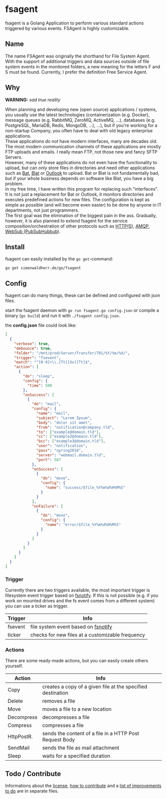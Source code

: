 # fsagent

fsagent is a Golang Application to perform various standard actions triggered by various events. FSAgent is highly customizable.

## Name

The name FSAgent was originally the shorthand for File System Agent.  
With the support of additional triggers and data sources outside of file system events in the monitored folders, a new meaning for the letters F and S must be found. 
Currently, I prefer the definition Free Service Agent. 

## Why

**WARNING:** *sad true reality*  

When planning and developing new (open source) applications / systems, you usually use the latest technologies (containerization (e.g. Docker), message queues (e.g. RabbitMQ, ZeroMQ, ActiveMQ, ...), databases (e.g. PostgreSQL, MariaDB, Redis, MongoDB, ...), ...), but if you're working for a non-startup Company, you often have to deal with old legacy enterprise applications.  
These applications do not have modern interfaces, many are decades old. The most modern communication channels of these applications are mostly FTP uploads and emails.
I really mean FTP, not those new and fancy SFTP Servers.  
However, many of these applications do not even have the functionality to upload, but can only store files in directories and need other applications such as [Bat](https://en.wikipedia.org/wiki/The_Bat!), [Blat](http://www.blat.net) or [Outlook](https://en.wikipedia.org/wiki/Microsoft_Outlook) to upload. 
Bat or Blat is not fundamentally bad, but if your whole business depends on software like Blat, you have a big problem.  
In my free time, I have written this program for replacing such "interfaces". It is not just a replacement for Bat or Outlook, it monitors directories and executes predefined actions for new files. 
The configuration is kept as simple as possible (and will become even easier) to be done by anyone in IT departments, not just programmers.  
The first goal was the elimination of the biggest pain in the ass. 
Gradually, however, it is also planned to extend fsagent for the service composition/orchestration of other protocols such as [HTTP(S)](https://en.wikipedia.org/wiki/Hypertext_Transfer_Protocol), [AMQP](https://en.wikipedia.org/wiki/Advanced_Message_Queuing_Protocol), [WebSub (PubSubHubbub)](https://en.wikipedia.org/wiki/WebSub).  

## Install

fsagent can easily installed by the ```go get```-command:

```go get simonwaldherr.de/go/fsagent```

## Config

fsagent can do many things, these can be defined and configured with json files.

start the fsagent daemon with ```go run fsagent.go config.json``` or compile a binary (```go build```) and run it with ```./fsagent config.json```.

the **config.json** file could look like:
```json
[
  {
    "verbose": true,
    "debounce": true,
    "folder": "/mnt/prod/Server/Transfer/701/%Y/%m/%d/",
    "trigger": "fsevent",
    "match": "^[0-9]+\\.[Tt][Xx][Tt]$",
    "action": [
      {
        "do": "sleep",
        "config": {
          "time": 500
        },
        "onSuccess": [
          {
            "do": "mail",
            "config": {
              "name": "mail",
              "subject": "Lorem Ipsum",
              "body": "dolor sit amet",
              "from": "notification@company.tld",
              "to": ["example@domain.tld"],
              "cc": ["example2@domain.tld"],
              "bcc": ["example3@domain.tld"],
              "user": "notification",
              "pass": "spring2018",
              "server": "webmail.domain.tld",
              "port": 587
            },
            "onSuccess": [
              {
                "do": "move",
                "config": {
                  "name": "success/$file_%Y%m%d%H%M%S"
                }
              }
            ],
            "onFailure": [
              {
                "do": "move",
                "config": {
                  "name": "error/$file_%Y%m%d%H%M%S"
                }
              }
            ]
          }
        ]
      }
    ]
  }
]
```

### Trigger

Currently there are two triggers available, the most important trigger is filesystem event trigger based on [fsnotify](github.com/fsnotify/fsnotify).
If this is not possible (e.g. if you work on mounted drives and the fs event comes from a different system) you can use a ticker as trigger.

Trigger | Info
--------|------
fsevent | file system event based on [fsnotify](github.com/fsnotify/fsnotify)
ticker  | checks for new files at a customizable frequency 

### Actions

There are some ready-made actions, but you can easily create others yourself.

Action     | Info
-----------|------
Copy       | creates a copy of a given file at the specified destination
Delete     | removes a file
Move       | moves a file to a new location
Decompress | decompresses a file
Compress   | compresses a file
HttpPostR. | sends the content of a file in a HTTP Post Request Body
SendMail   | sends the file as mail attachment
Sleep      | waits for a specified duration

## Todo / Contribute

Informations about the [license](https://github.com/SimonWaldherr/fsagent/blob/master/LICENSE), [how to contribute](https://github.com/SimonWaldherr/fsagent/blob/master/CONTRIBUTING.md) and a [list of improvements to do](https://github.com/SimonWaldherr/fsagent/blob/master/TODO.md) are in separate files.
